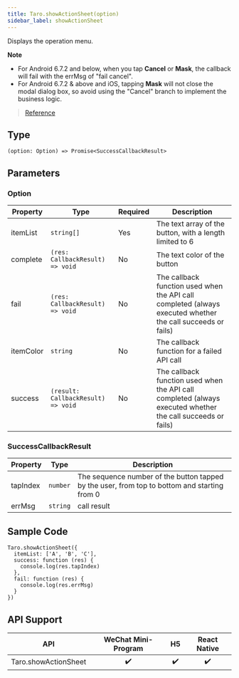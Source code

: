 ```yaml
---
title: Taro.showActionSheet(option)
sidebar_label: showActionSheet
---
```


Displays the operation menu.

**Note**
- For Android 6.7.2 and below, when you tap **Cancel** or **Mask**, the callback will fail with the errMsg of "fail cancel".
- For Android 6.7.2 & above and iOS, tapping **Mask** will not close the modal dialog box, so avoid using the "Cancel" branch to implement the business logic.

> [Reference](https://developers.weixin.qq.com/miniprogram/dev/api/ui/interaction/wx.showActionSheet.html)

## Type

```tsx
(option: Option) => Promise<SuccessCallbackResult>
```

## Parameters

### Option

<table>
  <thead>
    <tr>
      <th>Property</th>
      <th>Type</th>
      <th style={{ textAlign: "center"}}>Required</th>
      <th>Description</th>
    </tr>
  </thead>
  <tbody>
    <tr>
      <td>itemList</td>
      <td><code>string[]</code></td>
      <td style={{ textAlign: "center"}}>Yes</td>
      <td>The text array of the button, with a length limited to 6</td>
    </tr>
    <tr>
      <td>complete</td>
      <td><code>(res: CallbackResult) =&gt; void</code></td>
      <td style={{ textAlign: "center"}}>No</td>
      <td>The text color of the button</td>
    </tr>
    <tr>
      <td>fail</td>
      <td><code>(res: CallbackResult) =&gt; void</code></td>
      <td style={{ textAlign: "center"}}>No</td>
      <td>The callback function used when the API call completed (always executed whether the call succeeds or fails)</td>
    </tr>
    <tr>
      <td>itemColor</td>
      <td><code>string</code></td>
      <td style={{ textAlign: "center"}}>No</td>
      <td>The callback function for a failed API call</td>
    </tr>
    <tr>
      <td>success</td>
      <td><code>(result: CallbackResult) =&gt; void</code></td>
      <td style={{ textAlign: "center"}}>No</td>
      <td>The callback function used when the API call completed (always executed whether the call succeeds or fails)</td>
    </tr>
  </tbody>
</table>

### SuccessCallbackResult

<table>
  <thead>
    <tr>
      <th>Property</th>
      <th>Type</th>
      <th>Description</th>
    </tr>
  </thead>
  <tbody>
    <tr>
      <td>tapIndex</td>
      <td><code>number</code></td>
      <td>The sequence number of the button tapped by the user, from top to bottom and starting from 0</td>
    </tr>
    <tr>
      <td>errMsg</td>
      <td><code>string</code></td>
      <td>call result</td>
    </tr>
  </tbody>
</table>

## Sample Code

```tsx
Taro.showActionSheet({
  itemList: ['A', 'B', 'C'],
  success: function (res) {
    console.log(res.tapIndex)
  },
  fail: function (res) {
    console.log(res.errMsg)
  }
})
```

## API Support

|         API          | WeChat Mini-Program | H5 | React Native |
|:--------------------:|:-------------------:|:--:|:------------:|
| Taro.showActionSheet |         ✔️          | ✔️ |      ✔️      |
